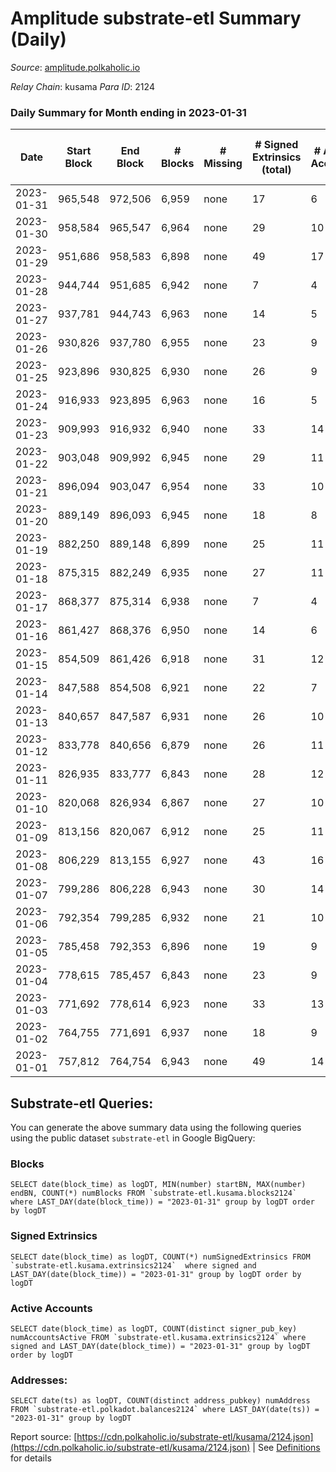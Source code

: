 # Amplitude substrate-etl Summary (Daily)

_Source_: [amplitude.polkaholic.io](https://amplitude.polkaholic.io)

*Relay Chain*: kusama
*Para ID*: 2124



### Daily Summary for Month ending in 2023-01-31


| Date | Start Block | End Block | # Blocks | # Missing | # Signed Extrinsics (total) | # Active Accounts | # Addresses with Balances | # Events | # Transfers | # XCM Transfers In | # XCM Transfers Out |
| ---- | ----------- | --------- | -------- | --------- | --------------------------- | ----------------- | ------------------------- | -------- | ----------- | ------------------ | ------------------- |
| 2023-01-31 | 965,548 | 972,506 | 6,959 | none  | 17 | 6 | 727 | 14,046 |   |   |   |
| 2023-01-30 | 958,584 | 965,547 | 6,964 | none  | 29 | 10 | 727 | 14,139 |   |   |   |
| 2023-01-29 | 951,686 | 958,583 | 6,898 | none  | 49 | 17 | 727 | 14,119 |   |   |   |
| 2023-01-28 | 944,744 | 951,685 | 6,942 | none  | 7 | 4 | 727 | 13,954 |   |   |   |
| 2023-01-27 | 937,781 | 944,743 | 6,963 | none  | 14 | 5 | 727 | 14,040 |   |   |   |
| 2023-01-26 | 930,826 | 937,780 | 6,955 | none  | 23 | 9 | 727 | 14,079 |   |   |   |
| 2023-01-25 | 923,896 | 930,825 | 6,930 | none  | 26 | 9 | 727 | 14,049 |   |   |   |
| 2023-01-24 | 916,933 | 923,895 | 6,963 | none  | 16 | 5 | 727 | 14,047 |   |   |   |
| 2023-01-23 | 909,993 | 916,932 | 6,940 | none  | 33 | 14 | 727 | 14,118 |   |   |   |
| 2023-01-22 | 903,048 | 909,992 | 6,945 | none  | 29 | 11 | 727 | 14,105 |   |   |   |
| 2023-01-21 | 896,094 | 903,047 | 6,954 | none  | 33 | 10 | 727 | 14,144 |   |   |   |
| 2023-01-20 | 889,149 | 896,093 | 6,945 | none  | 18 | 8 | 727 | 14,031 |   |   |   |
| 2023-01-19 | 882,250 | 889,148 | 6,899 | none  | 25 | 11 | 727 | 13,982 |   |   |   |
| 2023-01-18 | 875,315 | 882,249 | 6,935 | none  | 27 | 11 | 727 | 14,069 |   |   |   |
| 2023-01-17 | 868,377 | 875,314 | 6,938 | none  | 7 | 4 | 727 | 13,944 |   |   |   |
| 2023-01-16 | 861,427 | 868,376 | 6,950 | none  | 14 | 6 | 727 | 14,017 |   |   |   |
| 2023-01-15 | 854,509 | 861,426 | 6,918 | none  | 31 | 12 | 727 | 14,065 |   |   |   |
| 2023-01-14 | 847,588 | 854,508 | 6,921 | none  | 22 | 7 | 727 | 14,009 |   |   |   |
| 2023-01-13 | 840,657 | 847,587 | 6,931 | none  | 26 | 10 | 727 | 14,051 |   |   |   |
| 2023-01-12 | 833,778 | 840,656 | 6,879 | none  | 26 | 11 | 727 | 13,945 |   |   |   |
| 2023-01-11 | 826,935 | 833,777 | 6,843 | none  | 28 | 12 | 727 | 13,884 |   |   |   |
| 2023-01-10 | 820,068 | 826,934 | 6,867 | none  | 27 | 10 | 727 | 13,928 |   |   |   |
| 2023-01-09 | 813,156 | 820,067 | 6,912 | none  | 25 | 11 | 727 | 14,008 |   |   |   |
| 2023-01-08 | 806,229 | 813,155 | 6,927 | none  | 43 | 16 | 727 | 14,172 |   |   |   |
| 2023-01-07 | 799,286 | 806,228 | 6,943 | none  | 30 | 14 | 727 | 14,100 |   |   |   |
| 2023-01-06 | 792,354 | 799,285 | 6,932 | none  | 21 | 10 | 727 | 14,021 |   |   |   |
| 2023-01-05 | 785,458 | 792,353 | 6,896 | none  | 19 | 9 | 727 | 13,939 |   |   |   |
| 2023-01-04 | 778,615 | 785,457 | 6,843 | none  | 23 | 9 | 727 | 13,858 |   |   |   |
| 2023-01-03 | 771,692 | 778,614 | 6,923 | none  | 33 | 13 | 727 | 14,081 |   |   |   |
| 2023-01-02 | 764,755 | 771,691 | 6,937 | none  | 18 | 9 | 727 | 14,016 |   |   |   |
| 2023-01-01 | 757,812 | 764,754 | 6,943 | none  | 49 | 14 | 727 | 14,216 |   |   |   |

## Substrate-etl Queries:
You can generate the above summary data using the following queries using the public dataset `substrate-etl` in Google BigQuery:


### Blocks
```
SELECT date(block_time) as logDT, MIN(number) startBN, MAX(number) endBN, COUNT(*) numBlocks FROM `substrate-etl.kusama.blocks2124`  where LAST_DAY(date(block_time)) = "2023-01-31" group by logDT order by logDT
```


### Signed Extrinsics
```
SELECT date(block_time) as logDT, COUNT(*) numSignedExtrinsics FROM `substrate-etl.kusama.extrinsics2124`  where signed and LAST_DAY(date(block_time)) = "2023-01-31" group by logDT order by logDT
```


### Active Accounts
```
SELECT date(block_time) as logDT, COUNT(distinct signer_pub_key) numAccountsActive FROM `substrate-etl.kusama.extrinsics2124` where signed and LAST_DAY(date(block_time)) = "2023-01-31" group by logDT order by logDT
```


### Addresses:
```
SELECT date(ts) as logDT, COUNT(distinct address_pubkey) numAddress FROM `substrate-etl.polkadot.balances2124` where LAST_DAY(date(ts)) = "2023-01-31" group by logDT
```



Report source: [https://cdn.polkaholic.io/substrate-etl/kusama/2124.json](https://cdn.polkaholic.io/substrate-etl/kusama/2124.json) | See [Definitions](/DEFINITIONS.md) for details
